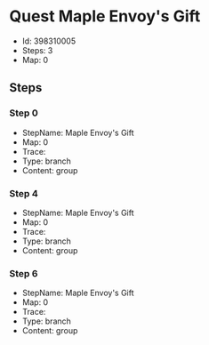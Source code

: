 # Quest Maple Envoy's Gift

- Id: 398310005
- Steps: 3
- Map: 0

## Steps

### Step 0
- StepName:  Maple Envoy's Gift
- Map:  0
- Trace:  
- Type:  branch
- Content:  group


### Step 4
- StepName:  Maple Envoy's Gift
- Map:  0
- Trace:  
- Type:  branch
- Content:  group


### Step 6
- StepName:  Maple Envoy's Gift
- Map:  0
- Trace:  
- Type:  branch
- Content:  group


